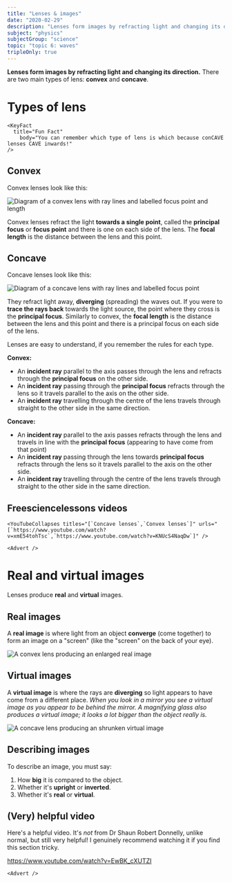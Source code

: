 ```yaml
---
title: "Lenses & images"
date: "2020-02-29"
description: "Lenses form images by refracting light and changing its direction. Images are what an object viewed through a lens looks like and where they look like they are. (It makes more sense if you read it, I promise.)"
subject: "physics"
subjectGroup: "science"
topic: "topic 6: waves"
tripleOnly: true
---
```


**Lenses form images by refracting light and changing its direction.** There are two main types of lens: **convex** and **concave**.

# Types of lens

```react
<KeyFact
  title="Fun Fact"
    body="You can remember which type of lens is which because conCAVE lenses CAVE inwards!"
/>
```

## Convex

Convex lenses look like this:

![Diagram of a convex lens with ray lines and labelled focus point and length](articles/physics/waves/convex-lens.png)

Convex lenses refract the light **towards a single point**, called the **principal focus** or **focus point** and there is one on each side of the lens. The **focal length** is the distance between the lens and this point.

## Concave

Concave lenses look like this:

![Diagram of a concave lens with ray lines and labelled focus point](articles/physics/waves/concave-lens.png)

They refract light away, **diverging** (spreading) the waves out. If you were to **trace the rays back** towards the light source, the point where they cross is the **principal focus**. Similarly to convex, the **focal length** is the distance between the lens and this point and there is a principal focus on each side of the lens.

Lenses are easy to understand, if you remember the rules for each type.

**Convex:**

- An **incident ray** parallel to the axis passes through the lens and refracts through the **principal focus** on the other side.
- An **incident ray** passing through the **principal focus** refracts through the lens so it travels parallel to the axis on the other side.
- An **incident ray** travelling through the centre of the lens travels through straight to the other side in the same direction.

**Concave:**

- An **incident ray** parallel to the axis passes refracts through the lens and travels in line with the **principal focus** (appearing to have come from that point)
- An **incident ray** passing through the lens towards **principal focus** refracts through the lens so it travels parallel to the axis on the other side.
- An **incident ray** travelling through the centre of the lens travels through straight to the other side in the same direction.

## Freesciencelessons videos

```react
<YouTubeCollapses titles="[`Concave lenses`,`Convex lenses`]" urls="[`https://www.youtube.com/watch?v=xmE54tohTsc`,`https://www.youtube.com/watch?v=KNUcS4NaqDw`]" />

<Advert />
```

# Real and virtual images

Lenses produce **real** and **virtual** images.

## Real images

A **real image** is where light from an object **converge** (come together) to form an image on a "screen" (like the "screen" on the back of your eye).

![A convex lens producing an enlarged real image](articles/physics/waves/real-image-convex.png)

## Virtual images

A **virtual image** is where the rays are **diverging** so light appears to have come from a different place. _When you look in a mirror you see a virtual image as you appear to be behind the mirror. A magnifying glass also produces a virtual image; it looks a lot bigger than the object really is._

![A concave lens producing an shrunken virtual image](articles/physics/waves/virtual-image-concave.png)

## Describing images

To describe an image, you must say:

1. How **big** it is compared to the object.
2. Whether it's **upright** or **inverted**.
3. Whether it's **real** or **virtual**.

## (Very) helpful video

Here's a helpful video. It's _not_ from Dr Shaun Robert Donnelly, unlike normal, but still very helpful! I genuinely recommend watching it if you find this section tricky.

https://www.youtube.com/watch?v=EwBK_cXUTZI

```react
<Advert />
```

